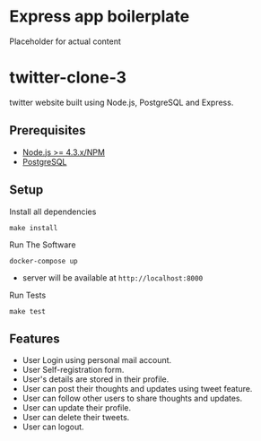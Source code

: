 # Express app boilerplate

Placeholder for actual content

# twitter-clone-3

twitter website built using Node.js, PostgreSQL and Express.

## Prerequisites

* [Node.js >= 4.3.x/NPM](http://nodejs.org/download/)
* [PostgreSQL](http://www.postgresql.org/download/)

## Setup

Install all dependencies

```
make install
```

Run The Software

```
docker-compose up
```
* server will be available at `http://localhost:8000`

Run Tests

```
make test
```

## Features

* User Login using personal mail account.
* User Self-registration form.
* User's details are stored in their profile.
* User can post their thoughts and updates using tweet feature.
* User can follow other users to share thoughts and updates.
* User can update their profile.
* User can delete their tweets.
* User can logout.

